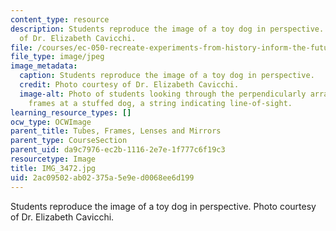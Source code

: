 ```yaml
---
content_type: resource
description: Students reproduce the image of a toy dog in perspective. Photo courtesy
  of Dr. Elizabeth Cavicchi.
file: /courses/ec-050-recreate-experiments-from-history-inform-the-future-from-the-past-galileo-january-iap-2010/2ac09502ab02375a5e9ed0068ee6d199_IMG_3472.jpg
file_type: image/jpeg
image_metadata:
  caption: Students reproduce the image of a toy dog in perspective.
  credit: Photo courtesy of Dr. Elizabeth Cavicchi.
  image-alt: Photo of students looking through the perpendicularly arranged wooden
    frames at a stuffed dog, a string indicating line-of-sight.
learning_resource_types: []
ocw_type: OCWImage
parent_title: Tubes, Frames, Lenses and Mirrors
parent_type: CourseSection
parent_uid: da9c7976-ec2b-1116-2e7e-1f777c6f19c3
resourcetype: Image
title: IMG_3472.jpg
uid: 2ac09502-ab02-375a-5e9e-d0068ee6d199
---
```

Students reproduce the image of a toy dog in perspective. Photo courtesy of Dr. Elizabeth Cavicchi.